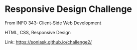 # Responsive Design Challenge

From INFO 343: Client-Side Web Development

HTML, CSS, Responsive Design

Link: https://soniask.github.io/challenge2/
